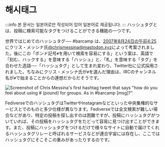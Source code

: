 # 해시태그
:::info
본 문서는 일본어로만 작성되어 있어 일본어로 제공됩니다.
:::
ハッシュタグとは、投稿に検索可能なタグをつけることができる機能の一つです。

世界ではじめてのハッシュタグ── #barcamp は、[2007年8月24日の午前4:25](https://twitter.com/chrismessina/status/223115412?lang=en)にクリス・メッシナ氏[@chrismessina@mastodon.xyz](https://mastodon.xyz/@chrismessina)によって考案されました。後にこの「ポンド記号`#`を用いて検索を容易にする」という案は、英語で「刻む、ハックする」を意味する「ハッシュ」と、「札」を意味する「タグ」を合わせた造語──「ハッシュタグ」として生まれ変わり、Twitter社に公式採用されました。ちなみにクリス・メッシナ氏が`#`を選んだ理由は、IRCのチャンネル名が`#`で始まることからの連想だからだそうです。

![Screenshot of Chris Messina's first hashtag tweet that says "how do you feel about using # (pound) for groups. As in #barcamp [msg]?"](/docs/messina_first_2007.png)

FediverseでのハッシュタグはTwitterやInstagramなどといった中央集権的なサービスとでのものと多少仕様が異なります。Fediverseでは全文検索が難しい場合などがあり、特定の投稿を探し出すのは困難ですが、投稿にハッシュタグがついていれば、その投稿をハッシュタグをたどって容易に見つけ出すことができます。また、投稿にハッシュタグをつけるだけで様々なサイトに自動で届けてくれるハッシュタグリレーと呼ばれるサービスなどが連合宇宙には存在し、ここではハッシュタグにそこそこの重みがあったりするのです。

